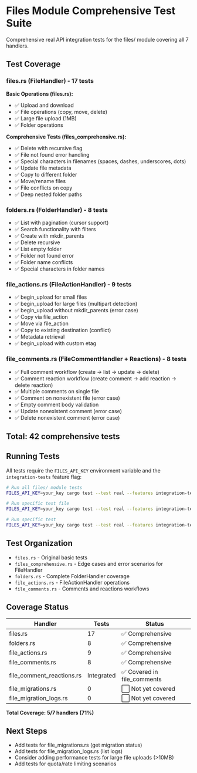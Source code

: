 # Files Module Comprehensive Test Suite

Comprehensive real API integration tests for the files/ module covering all 7 handlers.

## Test Coverage

### files.rs (FileHandler) - 17 tests
**Basic Operations (files.rs):**
- ✅ Upload and download
- ✅ File operations (copy, move, delete)
- ✅ Large file upload (1MB)
- ✅ Folder operations

**Comprehensive Tests (files_comprehensive.rs):**
- ✅ Delete with recursive flag
- ✅ File not found error handling
- ✅ Special characters in filenames (spaces, dashes, underscores, dots)
- ✅ Update file metadata
- ✅ Copy to different folder
- ✅ Move/rename files
- ✅ File conflicts on copy
- ✅ Deep nested folder paths

### folders.rs (FolderHandler) - 8 tests
- ✅ List with pagination (cursor support)
- ✅ Search functionality with filters
- ✅ Create with mkdir_parents
- ✅ Delete recursive
- ✅ List empty folder
- ✅ Folder not found error
- ✅ Folder name conflicts
- ✅ Special characters in folder names

### file_actions.rs (FileActionHandler) - 9 tests
- ✅ begin_upload for small files
- ✅ begin_upload for large files (multipart detection)
- ✅ begin_upload without mkdir_parents (error case)
- ✅ Copy via file_action
- ✅ Move via file_action
- ✅ Copy to existing destination (conflict)
- ✅ Metadata retrieval
- ✅ begin_upload with custom etag

### file_comments.rs (FileCommentHandler + Reactions) - 8 tests
- ✅ Full comment workflow (create → list → update → delete)
- ✅ Comment reaction workflow (create comment → add reaction → delete reaction)
- ✅ Multiple comments on single file
- ✅ Comment on nonexistent file (error case)
- ✅ Empty comment body validation
- ✅ Update nonexistent comment (error case)
- ✅ Delete nonexistent comment (error case)

## Total: 42 comprehensive tests

## Running Tests

All tests require the `FILES_API_KEY` environment variable and the `integration-tests` feature flag:

```bash
# Run all files/ module tests
FILES_API_KEY=your_key cargo test --test real --features integration-tests files::

# Run specific test file
FILES_API_KEY=your_key cargo test --test real --features integration-tests files::file_comments::

# Run specific test
FILES_API_KEY=your_key cargo test --test real --features integration-tests test_file_comment_workflow
```

## Test Organization

- `files.rs` - Original basic tests
- `files_comprehensive.rs` - Edge cases and error scenarios for FileHandler
- `folders.rs` - Complete FolderHandler coverage
- `file_actions.rs` - FileActionHandler operations
- `file_comments.rs` - Comments and reactions workflows

## Coverage Status

| Handler | Tests | Status |
|---------|-------|--------|
| files.rs | 17 | ✅ Comprehensive |
| folders.rs | 8 | ✅ Comprehensive |
| file_actions.rs | 9 | ✅ Comprehensive |
| file_comments.rs | 8 | ✅ Comprehensive |
| file_comment_reactions.rs | Integrated | ✅ Covered in file_comments |
| file_migrations.rs | 0 | ⬜ Not yet covered |
| file_migration_logs.rs | 0 | ⬜ Not yet covered |

**Total Coverage: 5/7 handlers (71%)**

## Next Steps

- Add tests for file_migrations.rs (get migration status)
- Add tests for file_migration_logs.rs (list logs)
- Consider adding performance tests for large file uploads (>10MB)
- Add tests for quota/rate limiting scenarios
